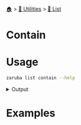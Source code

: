 <!--startTocHeader-->
[🏠](../../README.md) > [🔧 Utilities](../README.md) > [🧺 List](README.md)
# Contain
<!--endTocHeader-->

# Usage

<!--startCode-->
```bash
zaruba list contain --help
```
 
<details>
<summary>Output</summary>
 
```````
Find out whether jsonList contains string or not

Usage:
  zaruba list contain <jsonList> <element> [flags]

Flags:
  -h, --help   help for contain
```````
</details>
<!--endCode-->

# Examples


<!--startTocSubTopic-->
<!--endTocSubTopic-->